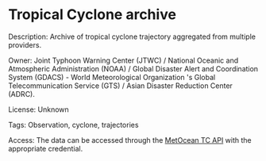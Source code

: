 # Tropical Cyclone archive 

Description: Archive of tropical cyclone trajectory aggregated from multiple providers.

Owner: Joint Typhoon Warning Center (JTWC) / National Oceanic and Atmospheric Administration (NOAA) / Global Disaster Alert and Coordination System (GDACS) - World Meteorological Organization 's Global Telecommunication Service (GTS) / Asian Disaster Reduction Center (ADRC).

License: Unknown

Tags: Observation, cyclone, trajectories

Access: The data can be accessed through the [MetOcean TC API](https://metocean.github.io/fenrir-server/) with the appropriate credential.